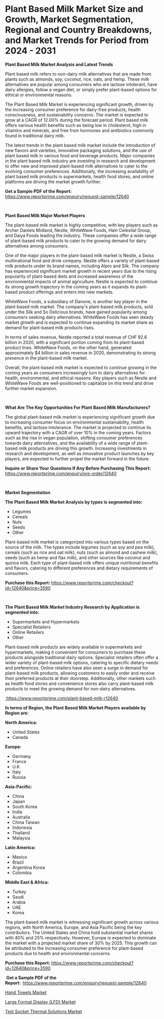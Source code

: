 <p><h1>Plant Based Milk Market Size and Growth, Market Segmentation, Regional and Country Breakdowns, and Market Trends for Period from 2024 -  2031</h1></p><p><strong>Plant Based Milk Market Analysis and Latest Trends</strong></p>
<p><p>Plant based milk refers to non-dairy milk alternatives that are made from plants such as almonds, soy, coconut, rice, oats, and hemp. These milk alternatives are popular among consumers who are lactose intolerant, have dairy allergies, follow a vegan diet, or simply prefer plant-based options for ethical or environmental reasons.</p><p>The Plant Based Milk Market is experiencing significant growth, driven by the increasing consumer preference for dairy-free products, health consciousness, and sustainability concerns. The market is expected to grow at a CAGR of 12.00% during the forecast period. Plant based milk offers various health benefits such as being low in cholesterol, high in vitamins and minerals, and free from hormones and antibiotics commonly found in traditional dairy milk.</p><p>The latest trends in the plant based milk market include the introduction of new flavors and varieties, innovative packaging solutions, and the use of plant based milk in various food and beverage products. Major companies in the plant based milk industry are investing in research and development to offer new and improved plant-based milk alternatives to cater to the evolving consumer preferences. Additionally, the increasing availability of plant based milk products in supermarkets, health food stores, and online platforms are driving the market growth further.</p></p>
<p><strong>Get a Sample PDF of the Report:&nbsp;</strong> <a href="https://www.reportprime.com/enquiry/request-sample/12640">https://www.reportprime.com/enquiry/request-sample/12640</a></p>
<p>&nbsp;</p>
<p><strong>Plant Based Milk Major Market Players</strong></p>
<p><p>The plant-based milk market is highly competitive, with key players such as Archer Daniels Midland, Nestle, WhiteWave Foods, Hain Celestial Group, and Daiya Foods leading the industry. These companies offer a wide range of plant-based milk products to cater to the growing demand for dairy alternatives among consumers.</p><p>One of the major players in the plant-based milk market is Nestle, a Swiss multinational food and drink company. Nestle offers a variety of plant-based milk products under its brand names, including Alpro and Silk. The company has experienced significant market growth in recent years due to the rising popularity of plant-based diets and increased awareness of the environmental impacts of animal agriculture. Nestle is expected to continue its strong growth trajectory in the coming years as it expands its plant-based product offerings and enters into new markets.</p><p>WhiteWave Foods, a subsidiary of Danone, is another key player in the plant-based milk market. The company's plant-based milk products, sold under the Silk and So Delicious brands, have gained popularity among consumers seeking dairy alternatives. WhiteWave Foods has seen steady market growth and is expected to continue expanding its market share as demand for plant-based milk products rises.</p><p>In terms of sales revenue, Nestle reported a total revenue of CHF 92.6 billion in 2020, with a significant portion coming from its plant-based product lines. WhiteWave Foods, on the other hand, generated approximately $4 billion in sales revenue in 2020, demonstrating its strong presence in the plant-based milk market.</p><p>Overall, the plant-based milk market is expected to continue growing in the coming years as consumers increasingly turn to dairy alternatives for health, environmental, and ethical reasons. Key players such as Nestle and WhiteWave Foods are well-positioned to capitalize on this trend and drive further market expansion.</p></p>
<p>&nbsp;</p>
<p><strong>What Are The Key Opportunities For Plant Based Milk Manufacturers?</strong></p>
<p><p>The global plant-based milk market is experiencing significant growth due to increasing consumer focus on environmental sustainability, health benefits, and lactose intolerance. The market is projected to continue its upward trajectory with a CAGR of over 10% in the coming years. Factors such as the rise in vegan population, shifting consumer preferences towards dairy alternatives, and the availability of a wide range of plant-based milk products are driving this growth. Increasing investments in research and development, as well as innovative product launches by key players, are expected to further propel the market forward in the future.</p></p>
<p><strong>Inquire or Share Your Questions If Any Before Purchasing This Report:</strong> <a href="https://www.reportprime.com/enquiry/pre-order/12640">https://www.reportprime.com/enquiry/pre-order/12640</a></p>
<p>&nbsp;</p>
<p><strong>Market Segmentation</strong></p>
<p><strong>The Plant Based Milk Market Analysis by types is segmented into:</strong></p>
<p><ul><li>Legumes</li><li>Cereals</li><li>Nuts</li><li>Seeds</li><li>Other</li></ul></p>
<p><p>Plant-based milk market is categorized into various types based on the source of the milk. The types include legumes (such as soy and pea milk), cereals (such as rice and oat milk), nuts (such as almond and cashew milk), seeds (such as hemp and flax milk), and other sources like coconut and quinoa milk. Each type of plant-based milk offers unique nutritional benefits and flavors, catering to different preferences and dietary requirements of consumers.</p></p>
<p><strong>Purchase this Report:&nbsp;</strong><a href="https://www.reportprime.com/checkout?id=12640&price=3590">https://www.reportprime.com/checkout?id=12640&price=3590</a></p>
<p>&nbsp;</p>
<p><strong>The Plant Based Milk Market Industry Research by Application is segmented into:</strong></p>
<p><ul><li>Supermarkets and Hypermarkets</li><li>Specialist Retailers</li><li>Online Retailers</li><li>Other</li></ul></p>
<p><p>Plant-based milk products are widely available in supermarkets and hypermarkets, making it convenient for consumers to purchase these products alongside traditional dairy options. Specialist retailers often offer a wider variety of plant-based milk options, catering to specific dietary needs and preferences. Online retailers have also seen a surge in demand for plant-based milk products, allowing customers to easily order and receive their preferred products at their doorstep. Additionally, other markets such as health food stores and convenience stores also carry plant-based milk products to meet the growing demand for non-dairy alternatives.</p></p>
<p><a href="https://www.reportprime.com/plant-based-milk-r12640">&nbsp;https://www.reportprime.com/plant-based-milk-r12640</a></p>
<p><strong>In terms of Region, the Plant Based Milk Market Players available by Region are:</strong></p>
<p>
    <p> <strong> North America: </strong>
        <ul>
            <li>United States</li>
            <li>Canada</li>
        </ul>
        </p> 
    <p> <strong> Europe: </strong>
        <ul>
            <li>Germany</li>
            <li>France</li>
            <li>U.K.</li>
            <li>Italy</li>
            <li>Russia</li>
        </ul>
        </p> 
    <p> <strong> Asia-Pacific: </strong>
        <ul>
            <li>China</li>
            <li>Japan</li>
            <li>South Korea</li>
            <li>India</li>
            <li>Australia</li>
            <li>China Taiwan</li>
            <li>Indonesia</li>
            <li>Thailand</li>
            <li>Malaysia</li>
        </ul>
        </p> 
    <p> <strong> Latin America: </strong>
        <ul>
            <li>Mexico</li>
            <li>Brazil</li>
            <li>Argentina Korea</li>
            <li>Colombia</li>
        </ul>
        </p> 
    <p> <strong> Middle East & Africa: </strong>
        <ul>
            <li>Turkey</li>
            <li>Saudi</li>
            <li>Arabia</li>
            <li>UAE</li>
            <li>Korea</li>
        </ul>
    </p>
    </p>
<p><p>The plant-based milk market is witnessing significant growth across various regions, with North America, Europe, and Asia Pacific being the key contributors. The United States and China hold substantial market shares with 40% and 25% respectively. However, Europe is expected to dominate the market with a projected market share of 30% by 2025. This growth can be attributed to the increasing consumer preference for plant-based products due to health and environmental concerns.</p></p>
<p><strong>Purchase this Report: </strong><a href="https://www.reportprime.com/checkout?id=12640&price=3590">https://www.reportprime.com/checkout?id=12640&price=3590</a></p>
<p>&nbsp;<strong>Get a Sample PDF of the Report:&nbsp;&nbsp;</strong><a href="https://www.reportprime.com/enquiry/request-sample/12640">https://www.reportprime.com/enquiry/request-sample/12640</a></p>
<p><strong></strong></p>
<p><p><a href="https://issuu.com/reportprime-2/docs/hand-towels-market-size-2030.pptx">Hand Towels Market</a></p><p><a href="https://www.linkedin.com/pulse/large-format-display-lfd-market-research-report-its-history-forecast-wqbaf">Large Format Display (LFD) Market</a></p><p><a href="https://www.linkedin.com/pulse/test-socket-thermal-solutions-market-share-evolution-growth-trends-uaxlc">Test Socket Thermal Solutions Market</a></p></p>